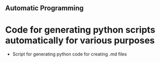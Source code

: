 ## Automatic Programming
# Code for generating python scripts automatically for various purposes

- Script for generating python code for creating .md files
